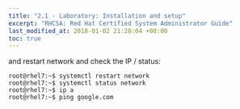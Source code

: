 ```yaml
---
title: "2.1 - Laboratory: Installation and setup"
excerpt: "RHCSA: Red Hat Certified System Administrator Guide"
last_modified_at: 2018-01-02 21:28:04 +00:00
toc: true
---
```



and restart network and check the IP / status:
```console
root@rhel7:~$ systemctl restart network
root@rhel7:~$ systemctl status network
root@rhel7:~$ ip a
root@rhel7:~$ ping google.com
```

